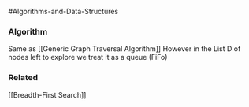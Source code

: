 #Algorithms-and-Data-Structures 

### Algorithm
Same as [[Generic Graph Traversal Algorithm]] However in the List D of nodes left to explore we treat it as a queue (FiFo)

### Related
[[Breadth-First Search]]